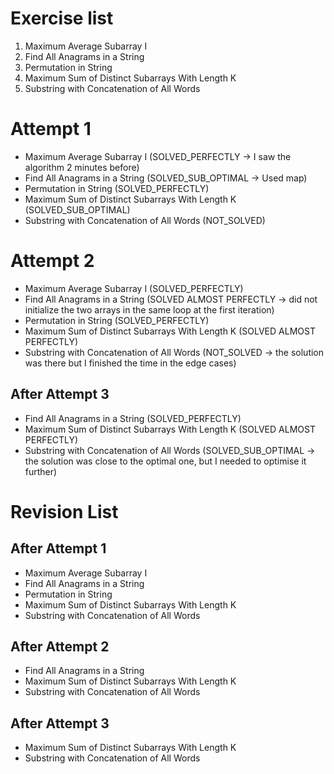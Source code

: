 # Exercise list
1. Maximum Average Subarray I
2. Find All Anagrams in a String
3. Permutation in String
4. Maximum Sum of Distinct Subarrays With Length K
5. Substring with Concatenation of All Words

# Attempt 1
* Maximum Average Subarray I (SOLVED_PERFECTLY -> I saw the algorithm 2 minutes before)
* Find All Anagrams in a String (SOLVED_SUB_OPTIMAL -> Used map)
* Permutation in String (SOLVED_PERFECTLY)
* Maximum Sum of Distinct Subarrays With Length K (SOLVED_SUB_OPTIMAL)
* Substring with Concatenation of All Words (NOT_SOLVED)

# Attempt 2
* Maximum Average Subarray I (SOLVED_PERFECTLY)
* Find All Anagrams in a String (SOLVED ALMOST PERFECTLY -> did not initialize the two arrays in the same loop at the first iteration)
* Permutation in String (SOLVED_PERFECTLY)
* Maximum Sum of Distinct Subarrays With Length K (SOLVED ALMOST PERFECTLY)
* Substring with Concatenation of All Words (NOT_SOLVED -> the solution was there but I finished the time in the edge cases)

## After Attempt 3
* Find All Anagrams in a String (SOLVED_PERFECTLY)
* Maximum Sum of Distinct Subarrays With Length K (SOLVED ALMOST PERFECTLY)
* Substring with Concatenation of All Words (SOLVED_SUB_OPTIMAL -> the solution was close to the optimal one, but I needed to optimise it further)

# Revision List
## After Attempt 1
* Maximum Average Subarray I 
* Find All Anagrams in a String
* Permutation in String
* Maximum Sum of Distinct Subarrays With Length K
* Substring with Concatenation of All Words

## After Attempt 2
* Find All Anagrams in a String
* Maximum Sum of Distinct Subarrays With Length K
* Substring with Concatenation of All Words

## After Attempt 3
* Maximum Sum of Distinct Subarrays With Length K
* Substring with Concatenation of All Words